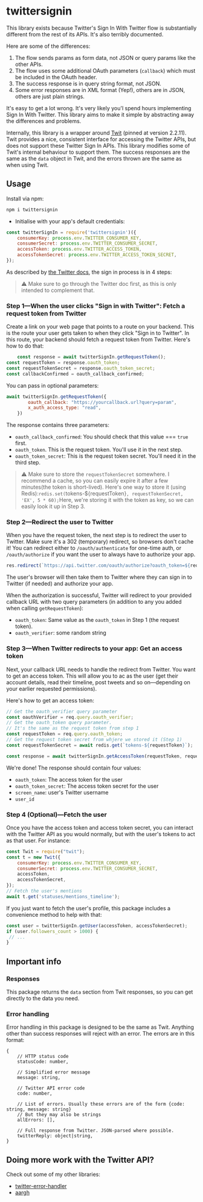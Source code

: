# twittersignin

This library exists because Twitter's Sign In With Twitter flow is substantially different from the rest of its APIs. It's also terribly documented.

Here are some of the differences:
1. The flow sends params as form data, not JSON or query params like the other APIs.
2. The flow uses some additional OAuth parameters (`callback`) which must be included in the OAuth header.
3. The success response is in query string format, not JSON.
4. Some error responses are in XML format (Yep!), others are in JSON, others are just plain strings.

It's easy to get a lot wrong. It's very likely you'l spend hours implementing Sign In With Twitter. This library aims to make it simple by abstracting away the differences and problems.

Internally, this library is a wrapper around [Twit](https://github.com/ttezel/twit) (pinned at version 2.2.11). Twit provides a nice, consistent interface for accessing the Twitter APIs, but does not support these Twitter Sign In APIs. This library modifies some of Twit's internal behaviour to support them. The success responses are the same as the `data` object in Twit, and the errors thrown are the same as when using Twit. 

## Usage
Install via npm:

```bash
npm i twittersignin
```

- Initialise with your app's default credentials:

```js
const twitterSignIn = require('twittersignin')({
    consumerKey: process.env.TWITTER_CONSUMER_KEY,
    consumerSecret: process.env.TWITTER_CONSUMER_SECRET,
    accessToken: process.env.TWITTER_ACCESS_TOKEN,
    accessTokenSecret: process.env.TWITTER_ACCESS_TOKEN_SECRET,
});
```

As described by [the Twitter docs](https://developer.twitter.com/en/docs/twitter-for-websites/log-in-with-twitter/guides/implementing-sign-in-with-twitter), the sign in process is in 4 steps:

> ⚠ Make sure to go through the Twitter doc first, as this is only intended to complement that.

### Step 1—When the user clicks "Sign in with Twitter": Fetch a request token from Twitter
Create a link on your web page that points to a route on your backend. This is the route your user gets taken to when they click "Sign in to Twitter". In this route, your backend should fetch a request token from Twitter. Here's how to do that:

```js
    const response = await twitterSignIn.getRequestToken();
const requestToken = response.oauth_token;
const requestTokenSecret = response.oauth_token_secret;
const callbackConfirmed = oauth_callback_confirmed;
```

You can pass in optional parameters:
```js
await twitterSignIn.getRequestToken({
        oauth_callback: "https://yourcallback.url?query=param",
        x_auth_access_type: "read",
    })
```

The response contains three parameters:
- `oauth_callback_confirmed`: You should check that this value === `true` first. 
- `oauth_token`. This is the request token. You'll use it in the next step.
- `oauth_token_secret`: This is the request token secret. You'll need it in the third step. 

> ⚠ Make sure to store the `requestTokenSecret` somewhere. I recommend a cache, so you can easily expire it after a few minutes(the token is short-lived).
> Here's one way to store it (using Redis):`redis.set(`tokens-${requestToken}`, requestTokenSecret, 'EX', 5 * 60);`Here, we're storing it with the token as key, so we can easily look it up in Step 3.


### Step 2—Redirect the user to Twitter
When you have the request token, the next step is to redirect the user to Twitter. Make sure it's a 302 (temporary) redirect, so browsers don't cache it!
You can redirect either to `/oauth/authenticate` for one-time auth, or `/oauth/authorize` if you want the user to always have to authorize your app.

```js
res.redirect(`https://api.twitter.com/oauth/authorize?oauth_token=${requestToken}`, 302);
```

The user's browser will then take them to Twitter where they can sign in to Twitter (if needed) and authorize your app.

When the authorization is successful, Twitter will redirect to your provided callback URL with two query parameters (in addition to any you added when calling `getRequestToken`):
- `oauth_token`: Same value as the `oauth_token` in Step 1 (the request token).
- `oauth_verifier`: some random string

 ### Step 3—When Twitter redirects to your app: Get an access token
 Next, your callback URL needs to handle the redirect from Twitter. You want to get an access token. This will allow you to ac as the user (get their account details, read their timeline, post tweets and so on—depending on your earlier requested permissions).
 
 Here's how to get an access token:
 
 ```js
// Get the oauth_verifier query parameter
const oauthVerifier = req.query.oauth_verifier;
// Get the oauth_token query parameter. 
// It's the same as the request token from step 1
const requestToken = req.query.oauth_token;
// Get the request token secret from whjere we stored it (Step 1)
const requestTokenSecret = await redis.get(`tokens-${requestToken}`);

const response = await twitterSignIn.getAccessToken(requestToken, requestTokenSecret, oauthVerifier);

```

We're done! The response should contain four values:
- `oauth_token`: The access token for the user
- `oauth_token_secret`: The access token secret for the user
- `screen_name`: user's Twitter username
- `user_id`

### Step 4 (Optional)—Fetch the user
Once you have the access token and access token secret, you can interact with the Twitter API as you would normally, but with the user's tokens to act as that user. For instance:
```js
const Twit = require("twit");
const t = new Twit({
    consumerKey: process.env.TWITTER_CONSUMER_KEY,
    consumerSecret: process.env.TWITTER_CONSUMER_SECRET,
    accessToken,
    accessTokenSecret,
});
// Fetch the user's mentions
await t.get('statuses/mentions_timeline');
```

If you just want to fetch the user's profile, this package includes a convenience method to help with that:

```js
const user = twitterSignIn.getUser(accessToken, accessTokenSecret);
if (user.followers_count > 1000) {
 // ...
}
```

## Important info
### Responses
This package returns the `data` section from Twit responses, so you can get directly to the data you need.

### Error handling
Error handling in this package is designed to be the same as Twit. Anything other than success responses will reject with an error. The errors are in this format:

```
{
    // HTTP status code
    statusCode: number,

    // Simplified error message
    message: string,

    // Twitter API error code
    code: number,
    
    // List of errors. Usually these errors are of the form {code: string, message: string}
    // But they may also be strings
    allErrors: [], 

    // Full response from Twitter. JSON-parsed where possible.
    twitterReply: object|string, 
}
```

## Doing more work with the Twitter API?
Check out some of my other libraries:
- [twitter-error-handler](https://github.com/shalvah/twitter-error-handler)
- [aargh](https://github.com/shalvah/aargh)